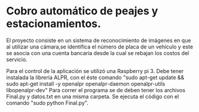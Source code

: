 # Cobro automático de peajes y estacionamientos.
El proyecto consiste en un sistema de reconocimiento de imágenes en que al utilizar una cámara,se identifica el número de placa de un vehículo y este se asocia con una cuenta bancaria desde la cual se rebajan los costos del servicio.

Para el control de la aplicación se utilizó una Raspberry pi 3. Debe tener instalada la librería ALPR, con el éste comando "sudo apt-get update && sudo apt-get install -y openalpr openalpr-daemon openalpr-utils libopenalpr-dev"
Para correr el programa se de deben tener los archivos Final.py y datos.txt en una misma carpeta. Se ejecuta el código con el comando "sudo python Final.py".

